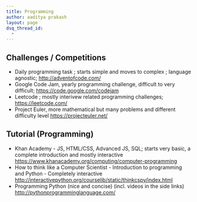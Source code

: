 ```yaml
---
title: Programming
author: aaditya prakash
layout: page
dsq_thread_id:
  - 
---
```


## Challenges / Competitions
 * Daily programming task ; starts simple and moves to complex ; language agnostic; <http://adventofcode.com/>
 * Google Code Jam, yearly programming challenge, difficult to very difficult; <https://code.google.com/codejam>
 * Leetcode ; mostly interivew related programming challenges; <https://leetcode.com/>
 * Project Euler, more mathematical but many problems and different difficulty level <https://projecteuler.net/>

## Tutorial (Programming)
  * Khan Academy - JS, HTML/CSS, Advanced JS, SQL; starts very basic, a complete introduction and mostly interactive <https://www.khanacademy.org/computing/computer-programming>
  * How to think like a Computer Scientist - Introduction to programming and Python - Completely interactive <http://interactivepython.org/courselib/static/thinkcspy/index.html>
  * Programming Python (nice and concise) (incl. videos in the side links) <http://pythonprogramminglanguage.com/>

